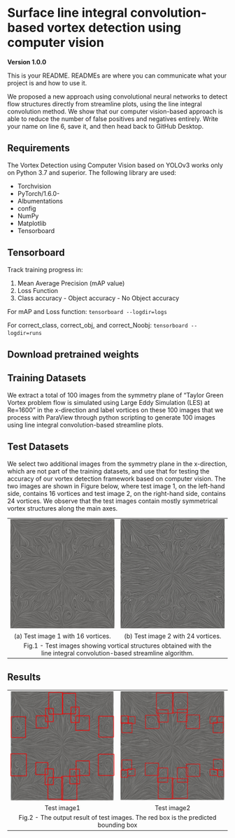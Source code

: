 # Surface line integral convolution-based vortex detection using computer vision
**Version 1.0.0**

This is your README. READMEs are where you can communicate what your project is and how to use it.

We proposed a new approach using convolutional neural networks to detect flow structures directly from streamline plots, using the line integral convolution method. We show that our computer vision-based approach is able to reduce the number of false positives and negatives entirely.
Write your name on line 6, save it, and then head back to GitHub Desktop.

## Requirements
The Vortex Detection using Computer Vision based on YOLOv3 works only on Python 3.7 and superior. The following library are used:
*	Torchvision
*	PyTorch/1.6.0-
*	Albumentations
*	config
*	NumPy
*	Matplotlib
*	Tensorboard

## Tensorboard
Track training progress in:
1. Mean Average Precision (mAP value)
2. Loss Function
3. Class accuracy - Object accuracy - No Object accuracy

For mAP and Loss function:
`tensorboard --logdir=logs`

For correct_class, correct_obj, and correct_Noobj:
`tensorboard --logdir=runs`

## Download pretrained weights


## Training Datasets
We extract a total of 100 images from the symmetry plane of “Taylor Green Vortex problem flow is simulated using Large Eddy Simulation (LES) at Re=1600” in the x-direction and label vortices on these 100 images that we process with ParaView through python scripting to generate 100 images using line integral convolution-based streamline plots.

## Test Datasets
We select two additional images from the symmetry plane in the x-direction, which are not part of the training datasets, and use that for testing the accuracy of our vortex detection framework based on computer vision. The two images are shown in Figure below, where test image 1, on the left-hand side, contains 16 vortices and test image 2, on the right-hand side, contains 24 vortices. We observe that the test images contain mostly symmetrical vortex structures along the main axes.
<table align="center" style="border: 0"> 
  <tr>
		<td><img src="test_image1_before_detecting.png" height="250" width="250" style="border: 0">    
    </td>
    <td><img src="test_image2_before_detecting.png" height="250" width="250" style="border: 0">    
    </td>

 </tr>
	<tr align="center" >
	<td><center>(a) Test image 1 with 16 vortices.</center></td>
    <td><center>(b) Test image 2 with 24 vortices.</center></td>

  </tr>
  <tr align="center">
    <td colspan="2" >Fig.1 - Test images showing vortical structures obtained with the
	    <br> line integral convolution-based streamline algorithm.</td>
  </tr>	
 </table>


## Results
<table align="center" style="border: 0"> 
  <tr>
		<td><img src="testimage1.png" height="250" width="250" style="border: 0">    
    </td>
    <td><img src="testimage2.png" height="250" width="250" style="border: 0">    
    </td>

 </tr>
	<tr align="center" >
	<td><center>Test image1</center></td>
    <td><center>Test image2</center></td>

  </tr>
  <tr align="center">
    <td colspan="2" >Fig.2 - The output result of test images. The red box is the predicted bounding box</td>
  </tr>	
 </table>


